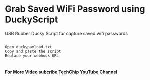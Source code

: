 # Grab Saved WiFi Password using DuckyScript
USB Rubber Ducky Script for capture saved wifi passwords
<pre>
<code>
Open duckypayload.txt
Copy and paste the script
Replace your webhook URL
</code>
</pre>

#### For More Video subcribe <a href="http://youtube.com/techchipnet">TechChip YouTube Channel</a>
